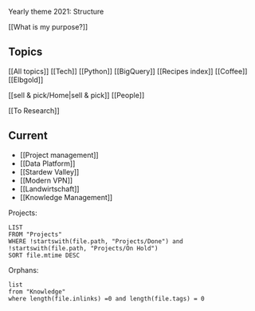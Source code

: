Yearly theme 2021: Structure

[[What is my purpose?]]

## Topics
[[All topics]]
[[Tech]] [[Python]] [[BigQuery]]
[[Recipes index]]
[[Coffee]] [[Elbgold]]

[[sell & pick/Home|sell & pick]]
[[People]]

[[To Research]]

## Current
- [[Project management]]
- [[Data Platform]]
- [[Stardew Valley]]
- [[Modern VPN]]
- [[Landwirtschaft]]
- [[Knowledge Management]]

Projects:
```dataview
LIST
FROM "Projects"
WHERE !startswith(file.path, "Projects/Done") and !startswith(file.path, "Projects/On Hold")
SORT file.mtime DESC
```

Orphans:
```dataview
list
from "Knowledge"
where length(file.inlinks) =0 and length(file.tags) = 0
```
